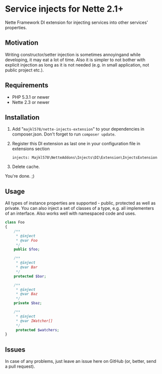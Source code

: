 # Service injects for Nette 2.1+

Nette Framework DI extension for injecting services into other services' properties.


Motivation
------
Writing constructor/setter injection is sometimes annoyingand while developing,
it may eat a lot of time. Also it is simpler to not bother with explicit injection
as long as it is not needed (e.g. in small application, not public project etc.).


Requirements
------
- PHP 5.3.1 or newer
- Nette 2.3 or newer


Installation
------

1. Add "`majkl578/nette-injects-extension`" to your dependencies in composer.json.
    Don't forget to run `composer update`.
2. Register this DI extension as last one in your configuration file in extensions section
    ```
    injects: Majkl578\NetteAddons\Injects\DI\Extension\InjectsExtension
    ```

3. Delete cache.

You're done. ;)


Usage
-----

All types of instance properties are supported - public, protected as well as private.
You can also inject a set of classes of a type, e.g. all implementers of an interface.
Also works well with namespaced code and uses.


```php
class Foo
{
	/**
	 * @inject
	 * @var Foo
	 */
	public $foo;

	/**
	 * @inject
	 * @var Bar
	 */
	protected $bar;

	/**
	 * @inject
	 * @var Baz
	 */
	private $baz;

	/**
	 * @inject
	 * @var IWatcher[]
	 */
	 protected $watchers;
}
```


Issues
------

In case of any problems, just leave an issue here on GitHub (or, better, send a pull request).
